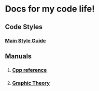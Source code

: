 # Docs for my code life!

## Code Styles

### [Main Style Guide](main-rules.md)

## Manuals
1. ### [Cpp reference](http://cppreference.com)
2. ### [Graphic Theory]()
